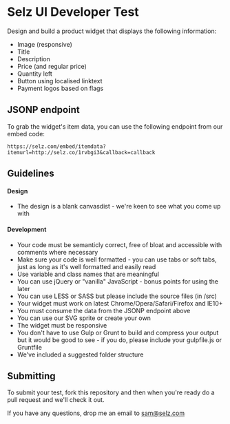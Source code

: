 # Selz UI Developer Test

Design and build a product widget that displays the following information: 

- Image (responsive)
- Title
- Description
- Price (and regular price)
- Quantity left
- Button using localised linktext
- Payment logos based on flags


## JSONP endpoint
To grab the widget's item data, you can use the following endpoint from our embed code:

```
https://selz.com/embed/itemdata?itemurl=http://selz.co/1rvbgi3&callback=callback
```

## Guidelines

#### Design

- The design is a blank canvasdist - we're keen to see what you come up with

#### Development

- Your code must be semanticly correct, free of bloat and accessible with comments where necessary
- Make sure your code is well formatted - you can use tabs or soft tabs, just as long as it's well formatted and easily read
- Use variable and class names that are meaningful 
- You can use jQuery or "vanilla" JavaScript - bonus points for using the later
- You can use LESS or SASS but please include the source files (in /src)
- Your widget must work on latest Chrome/Opera/Safari/Firefox and IE10+
- You must consume the data from the JSONP endpoint above
- You can use our SVG sprite or create your own
- The widget must be responsive
- You don't have to use Gulp or Grunt to build and compress your output but it would be good to see - if you do, please include your gulpfile.js or Gruntfile
- We've included a suggested folder structure

## Submitting
To submit your test, fork this repository and then when you're ready do a pull request and we'll check it out.

If you have any questions, drop me an email to [sam@selz.com](mailto:sam@selz.com)